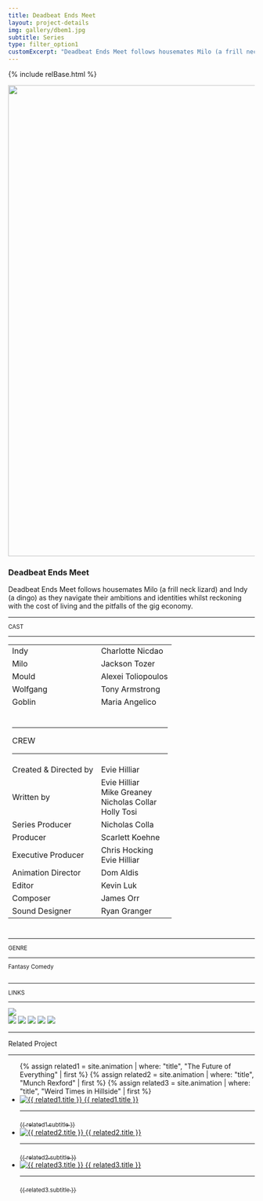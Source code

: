 ```yaml
---
title: Deadbeat Ends Meet
layout: project-details
img: gallery/dbem1.jpg
subtitle: Series
type: filter_option1
customExcerpt: "Deadbeat Ends Meet follows housemates Milo (a frill neck lizard) and Indy (a dingo) as they navigate their ambitions and identities whilst reckoning with the cost of living and the pitfalls of the gig economy"
---
```

{% include relBase.html %}
<section><img src="{{ relBase }}img/gallery/dbem1.jpg" id="heroImage" style="width:100vw;height:auto;"></section>
 <section id="details">
    <article><span id="main-detail">
      <h1>Deadbeat Ends Meet</h1>
      <p>Deadbeat Ends Meet follows housemates Milo (a frill neck lizard) and Indy (a dingo) as they navigate their ambitions and identities whilst
reckoning with the cost of living and the pitfalls of the gig economy.</p>
</span>   <sub>
        <hr>CAST
        <hr>
        <table><tr><td>Indy</td><td>Charlotte Nicdao</td></tr>
        <tr><td>Milo</td><td>Jackson Tozer</td></tr>
        <tr><td>Mould</td><td>Alexei Toliopoulos</td></tr>
        <tr><td>Wolfgang</td><td>Tony Armstrong</td></tr>
        <tr><td>Goblin</td><td>Maria Angelico</td></tr>
        <tr><td colspan="2"><br><hr>CREW
          <hr></td></tr><tr><td>Created & Directed by</td><td>Evie Hilliar</td></tr><tr><td>
        Written by</td><td>Evie Hilliar<br>Mike Greaney<br>Nicholas Collar<br>Holly Tosi</td></tr><tr><td>
          Series Producer</td><td>Nicholas Colla</td></tr><tr><td>
          Producer</td><td>Scarlett Koehne</td></tr><tr><td>
          Executive Producer</td><td>Chris Hocking<br>Evie Hilliar</td></tr><tr><td>
            Animation Director</td><td>Dom Aldis</td></tr><tr><td>
            Editor</td><td>Kevin Luk</td></tr><tr><td>
            Composer</td><td>James Orr</td></tr><tr><td>
            Sound Designer</td><td>Ryan Granger</td></tr></table><br>
        <hr>GENRE
        <hr>
        Fantasy Comedy<br>
        <br>
        <!--<hr>BROADCASTER
        <hr>
        Grouse House<br><br>
        <hr>WATCH
        <hr>
        <a href="https://ltnt.tv/dbem" target="_blank"><img src="{{ relBase }}img/social/youtube.svg" class="youtube"></a>
        <br><br>-->
        <hr>LINKS
        <hr>
        <a href="https://www.imdb.com/title/tt34748315/" target="_blank"><img src="{{ relBase }}img/social/imdb.svg" class="imdb"></a>
      </sub>
    </article>
    <div id="gallery">
        <img src="{{ relBase }}img/gallery/dbem2.jpg" id="img2">
        <img src="{{ relBase }}img/gallery/dbem3.jpg" id="img3">
        <img src="{{ relBase }}img/gallery/dbem4.jpg" id="img4">
        <img src="{{ relBase }}img/gallery/dbem5.jpg" id="img5">
        <img src="{{ relBase }}img/gallery/dbem6.jpg" id="img6">
        </div>
    <div id="related">
      <hr>
      Related Project
      <hr>
      <ul>
        {% assign related1 = site.animation | where: "title", "The Future of Everything" | first %}
          {% assign related2 = site.animation | where: "title", "Munch Rexford" | first %}
          {% assign related3 = site.animation | where: "title", "Weird Times in Hillside" | first %}
          <li>
            <a href="{{ related1.url | relative_url }}">
              <img src="{{ relBase }}img/{{ related1.img }}" alt="{{ related1.title }}">
              {{ related1.title }}
              <hr>
              <sub>{{ related1.subtitle }}</sub>
            </a>
          </li>
          <li>
            <a href="{{ related2.url | relative_url }}">
              <img src="{{ relBase }}img/{{ related2.img }}" alt="{{ related2.title }}">
              {{ related2.title }}
              <hr>
              <sub>{{ related2.subtitle }}</sub>
            </a>
          </li>
          <li>
            <a href="{{ related3.url | relative_url }}">
              <img src="{{ relBase }}img/{{ related3.img }}" alt="{{ related3.title }}">
              {{ related3.title }}
              <hr>
              <sub>{{ related3.subtitle }}</sub>
            </a>
          </li>
      </ul>
    </div>
  </section>

  <div id="gradient"></div>